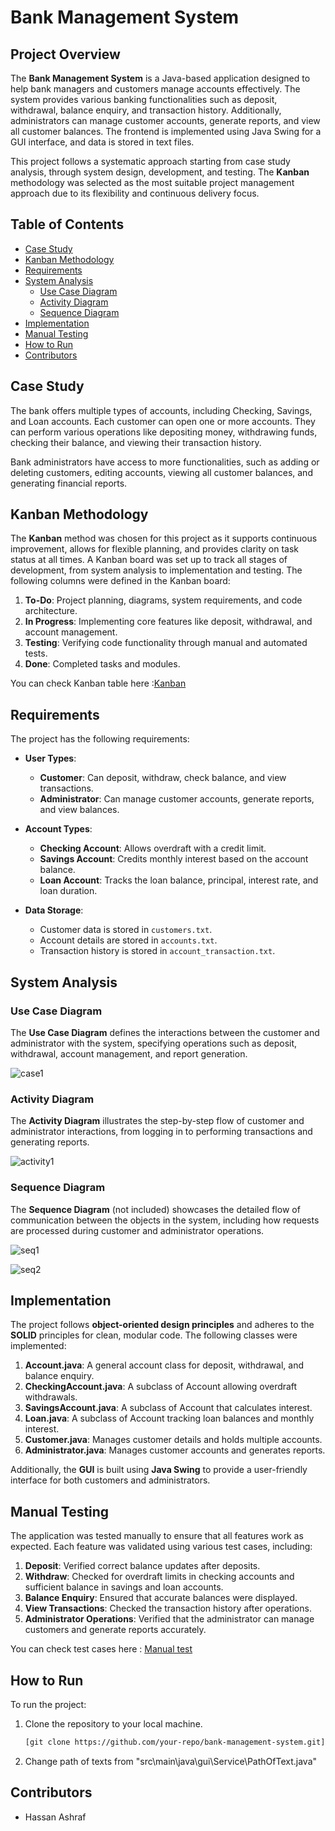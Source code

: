 # Bank Management System

## Project Overview

The **Bank Management System** is a Java-based application designed to help bank managers and customers manage accounts effectively. The system provides various banking functionalities such as deposit, withdrawal, balance enquiry, and transaction history. Additionally, administrators can manage customer accounts, generate reports, and view all customer balances. The frontend is implemented using Java Swing for a GUI interface, and data is stored in text files.

This project follows a systematic approach starting from case study analysis, through system design, development, and testing. The **Kanban** methodology was selected as the most suitable project management approach due to its flexibility and continuous delivery focus.

## Table of Contents
- [Case Study](#case-study)
- [Kanban Methodology](#kanban-methodology)
- [Requirements](#requirements)
- [System Analysis](#system-analysis)
  - [Use Case Diagram](#use-case-diagram)
  - [Activity Diagram](#activity-diagram)
  - [Sequence Diagram](#sequence-diagram)
- [Implementation](#implementation)
- [Manual Testing](#manual-testing)
- [How to Run](#how-to-run)
- [Contributors](#contributors)

## Case Study

The bank offers multiple types of accounts, including Checking, Savings, and Loan accounts. Each customer can open one or more accounts. They can perform various operations like depositing money, withdrawing funds, checking their balance, and viewing their transaction history. 

Bank administrators have access to more functionalities, such as adding or deleting customers, editing accounts, viewing all customer balances, and generating financial reports.

## Kanban Methodology

The **Kanban** method was chosen for this project as it supports continuous improvement, allows for flexible planning, and provides clarity on task status at all times. A Kanban board was set up to track all stages of development, from system analysis to implementation and testing. The following columns were defined in the Kanban board:
1. **To-Do**: Project planning, diagrams, system requirements, and code architecture.
2. **In Progress**: Implementing core features like deposit, withdrawal, and account management.
3. **Testing**: Verifying code functionality through manual and automated tests.
4. **Done**: Completed tasks and modules.

You can check Kanban table here :[Kanban](https://trello.com/b/yh2v3DZ4/hackathon)

## Requirements

The project has the following requirements:

- **User Types**:
  - **Customer**: Can deposit, withdraw, check balance, and view transactions.
  - **Administrator**: Can manage customer accounts, generate reports, and view balances.
  
- **Account Types**:
  - **Checking Account**: Allows overdraft with a credit limit.
  - **Savings Account**: Credits monthly interest based on the account balance.
  - **Loan Account**: Tracks the loan balance, principal, interest rate, and loan duration.

- **Data Storage**:
  - Customer data is stored in `customers.txt`.
  - Account details are stored in `accounts.txt`.
  - Transaction history is stored in `account_transaction.txt`.

## System Analysis

### Use Case Diagram
The **Use Case Diagram** defines the interactions between the customer and administrator with the system, specifying operations such as deposit, withdrawal, account management, and report generation.

![case1](https://github.com/user-attachments/assets/4c47f3ab-8af5-4571-9a82-8a666aa91cf2)


### Activity Diagram
The **Activity Diagram** illustrates the step-by-step flow of customer and administrator interactions, from logging in to performing transactions and generating reports.

![activity1](https://github.com/user-attachments/assets/ad44c52c-6c9f-4ae4-82e7-0e8c80ea1e4a)


### Sequence Diagram
The **Sequence Diagram** (not included) showcases the detailed flow of communication between the objects in the system, including how requests are processed during customer and administrator operations.

![seq1](https://github.com/user-attachments/assets/99f5a8ae-9c7c-48b0-9182-23eded3a4fc1)

![seq2](https://github.com/user-attachments/assets/77016735-e6a3-4abd-8261-2375f95a5e8d)



## Implementation

The project follows **object-oriented design principles** and adheres to the **SOLID** principles for clean, modular code. The following classes were implemented:

1. **Account.java**: A general account class for deposit, withdrawal, and balance enquiry.
2. **CheckingAccount.java**: A subclass of Account allowing overdraft withdrawals.
3. **SavingsAccount.java**: A subclass of Account that calculates interest.
4. **Loan.java**: A subclass of Account tracking loan balances and monthly interest.
5. **Customer.java**: Manages customer details and holds multiple accounts.
6. **Administrator.java**: Manages customer accounts and generates reports.

Additionally, the **GUI** is built using **Java Swing** to provide a user-friendly interface for both customers and administrators.

## Manual Testing

The application was tested manually to ensure that all features work as expected. Each feature was validated using various test cases, including:

1. **Deposit**: Verified correct balance updates after deposits.
2. **Withdraw**: Checked for overdraft limits in checking accounts and sufficient balance in savings and loan accounts.
3. **Balance Enquiry**: Ensured that accurate balances were displayed.
4. **View Transactions**: Checked the transaction history after operations.
5. **Administrator Operations**: Verified that the administrator can manage customers and generate reports accurately.

You can check test cases here : [Manual test ](https://docs.google.com/spreadsheets/d/1kSyavnK3LL2xU1uAcow6kbD7keFH2O3Zy111wen7giA/edit?gid=1623262623#gid=1623262623)

## How to Run

To run the project:

1. Clone the repository to your local machine.
   ```bash
   [git clone https://github.com/your-repo/bank-management-system.git](https://github.com/hassan98ashrf/Java_Intern_Hackathon/tree/main)
   
2. Change path of texts from "src\main\java\gui\Service\PathOfText.java"


## Contributors

- Hassan Ashraf
